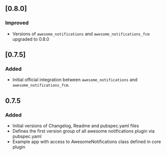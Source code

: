 ## [0.8.0]
### Improved
* Versions of `awesome_notifications` and `awesome_notifications_fcm` upgraded to 0.8.0

## [0.7.5]
### Added
* Initial official integration between `awesome_notifications` and `awesome_notifications_fcm`.

## 0.7.5
### Added
* Initial versions of Changelog, Readme and pubspec.yaml files
* Defines the first version group of all awesome notifications plugin via pubspec.yaml
* Example app with access to AwesomeNotifications class defined in core plugin
